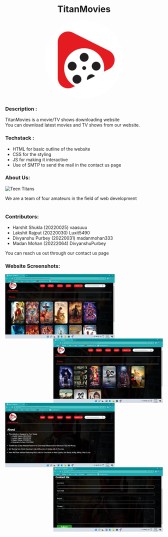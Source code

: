 # <h1 align="center">TitanMovies</h1>
<p align='center'>
<img align='center' alt='TitanMovies' height='250px' width='250px' style="border-radius:100%; " src="Devjam/Images/logo.jpg" >
</p>

### Description :

TitanMovies is a movie/TV shows downloading website<br>
You can download latest movies and TV shows from our website.

### Techstack : 

<ul>
  <li>HTML for basic outline of the website</li>
  <li>CSS for the styling</li>
  <li>JS for making it interactive</li>
  <li>Use of SMTP to send the mail in the contact us page</li>
</ul>



### About Us:
<img alt='Teen Titans' height='150px' width='150px' src="https://www.stoneykins.com/Patterns/product_images/w/310/Teen_Titans_Logo_03_tn__73898_std.png" >

We are a team of four amateurs in the field of web development<br>
<br>                                    
### Contributors:
<ul>
  <li>Harshit Shukla    (20220025)  vaasuuu        </li>
  <li>Lakshit Rajput    (20220030)  Luxit5490      </li>
  <li>Divyanshu Purbey  (20220031)  madanmohan333  </li>
  <li>Madan Mohan       (20222064)  DivyanshuPurbey</li>
</ul>
                                                                
You can reach us out through our contact us page

### Website Screenshots:
<p align='center'>
  <img alt='screenshot' height='206px' width='350px' align="left" src="Devjam/Images/Screenshot (16).png" >
  <br>
  <img alt='screenshot' height='206px' width='350px' align="right"  src="Devjam/Images/Screenshot (17).png" >
  <br>
  <img alt='screenshot' height='206px' width='350px' align="left"  src="Devjam/Images/Screenshot (18).png" >
  <br>
  <img alt='screenshot' height='206px' width='350px' align="right" src="Devjam/Images/Screenshot (19).png" >
  <br>
</p>
